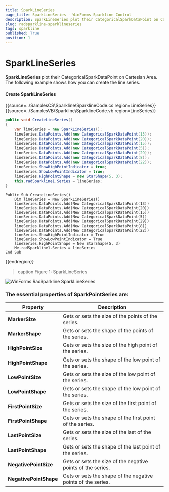```yaml
---
title: SparkLineSeries
page_title: SparkLineSeries - WinForms Sparkline Control
description: SparkLineSeries plot their CategoricalSparkDataPoint on Cartesian Area. Learn how you can create the line series.
slug: radsparkline-sparklineseries
tags: sparkline
published: True
position: 1
---
```


# SparkLineSeries

__SparkLineSeries__ plot their CategoricalSparkDataPoint on Cartesian Area. The following example shows how you can create the line series.

#### Create SparkLineSeries

{{source=..\SamplesCS\Sparkline\SparklineCode.cs region=LineSeries}} 
{{source=..\SamplesVB\Sparkline\SparklineCode.vb region=LineSeries}}
````C#
public void CreateLineSeries()
{
    var lineSeries = new SparkLineSeries();
    lineSeries.DataPoints.Add(new CategoricalSparkDataPoint(13));
    lineSeries.DataPoints.Add(new CategoricalSparkDataPoint(20));
    lineSeries.DataPoints.Add(new CategoricalSparkDataPoint(15));
    lineSeries.DataPoints.Add(new CategoricalSparkDataPoint(5));
    lineSeries.DataPoints.Add(new CategoricalSparkDataPoint(29));
    lineSeries.DataPoints.Add(new CategoricalSparkDataPoint(8));
    lineSeries.DataPoints.Add(new CategoricalSparkDataPoint(22));
    lineSeries.ShowHighPointIndicator = true;
    lineSeries.ShowLowPointIndicator = true;
    lineSeries.HighPointShape = new StarShape(5, 3);
    this.radSparkline1.Series = lineSeries;
}

````
````VB.NET
Public Sub CreateLineSeries()
    Dim lineSeries = New SparkLineSeries()
    lineSeries.DataPoints.Add(New CategoricalSparkDataPoint(13))
    lineSeries.DataPoints.Add(New CategoricalSparkDataPoint(20))
    lineSeries.DataPoints.Add(New CategoricalSparkDataPoint(15))
    lineSeries.DataPoints.Add(New CategoricalSparkDataPoint(5))
    lineSeries.DataPoints.Add(New CategoricalSparkDataPoint(29))
    lineSeries.DataPoints.Add(New CategoricalSparkDataPoint(8))
    lineSeries.DataPoints.Add(New CategoricalSparkDataPoint(22))
    lineSeries.ShowHighPointIndicator = True
    lineSeries.ShowLowPointIndicator = True
    lineSeries.HighPointShape = New StarShape(5, 3)
    Me.radSparkline1.Series = lineSeries
End Sub

````
 

{{endregion}} 

>caption Figure 1: SparkLineSeries

![WinForms RadSparkline SparkLineSeries](images/sparklineseries001.png)

### The essential properties of SparkPointSeries are:

|__Property__|__Description__|
|---|---|
|__MarkerSize__|Gets or sets the size of the points of the series.|
|__MarkerShape__| Gets or sets the shape of the points of the series.|
|__HighPointSize__|Gets or sets the size of the high point of the series.|
|__HighPointShape__|Gets or sets the shape of the low point of the series.|
|__LowPointSize__|Gets or sets the size of the low point of the series.|
|__LowPointShape__|Gets or sets the shape of the low point of the series.|
|__FirstPointSize__|Gets or sets the size of the first point of the series.|
|__FirstPointShape__|Gets or sets the shape of the first point of the series.|
|__LastPointSize__|Gets or sets the size of the last of the series.|
|__LastPointShape__|Gets or sets the shape of the last point of the series.|
|__NegativePointSize__|Gets or sets the size of the negative points of the series.|
|__NegativePointShape__|Gets or sets the shape of the negative points of the series.|

